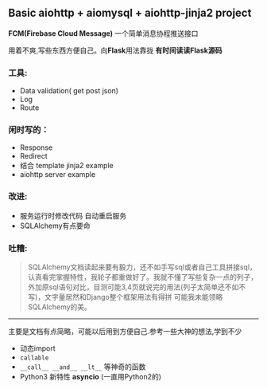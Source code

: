 ## **Basic aiohttp + aiomysql + aiohttp-jinja2 project**
**FCM(Firebase Cloud Message)** 一个简单消息协程推送接口


用着不爽,写些东西方便自己。向**Flask**用法靠拢 **有时间读读Flask源码**
### 工具:
 - Data validation( get post json)
 - Log
 - Route

    
### 闲时写的：
  - Response
  - Redirect
  - 结合 template jinja2 example
  - aiohttp server example

### 改进:
  - 服务运行时修改代码 自动重启服务
  - SQLAlchemy有点要命 
### 吐糟: 

> SQLAlchemy文档读起来要有毅力，还不如手写sql或者自己工具拼接sql，认真看完掌握特性，我轮子都重做好了。我就不懂了写些复杂一点的列子，外加原sql语句对比，目测可能3,4页就说完的用法(列子太简单还不如不写)，文字量居然和Django整个框架用法有得拼 可能我未能领略SQLAlchemy的美。

----------


主要是文档有点简略，可能以后用到方便自己.参考一些大神的想法,学到不少

 - 动态import
 - `callable`
 - `__call__ __and__ __lt__` 等神奇的函数
 - Python3 新特性 **asyncio** (一直用Python2的)
